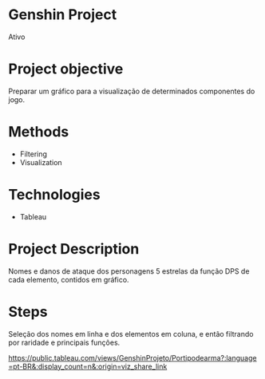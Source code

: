 # Genshin Project

  Ativo
# Project objective

  Preparar um gráfico para a visualização de determinados componentes do jogo.
# Methods

  - Filtering
  - Visualization
# Technologies 

  - Tableau
# Project Description

  Nomes e danos de ataque dos personagens 5 estrelas da função DPS de cada elemento, contidos em gráfico.

# Steps
  Seleção dos nomes em linha e dos elementos em coluna, e então filtrando por raridade e principais funções.
 
https://public.tableau.com/views/GenshinProjeto/Portipodearma?:language=pt-BR&:display_count=n&:origin=viz_share_link

